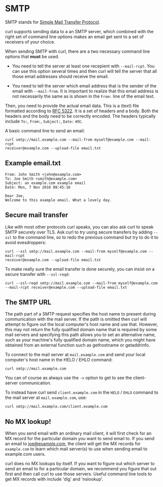 # SMTP

SMTP stands for [Simple Mail Transfer Protocol](https://en.wikipedia.org/wiki/Simple_Mail_Transfer_Protocol).

curl supports sending data to a an SMTP server, which combined with the right
set of command line options makes an email get sent to a set of receivers of
your choice.

When sending SMTP with curl, there are a two necessary command line options
that **must** be used.

 - You need to tell the server at least one recepient with `--mail-rcpt`. You
   can use this option several times and then curl will tell the server that all
   those email addresses should receive the email.

 - You need to tell the server which email address that is the sender of the
   email with `--mail-from`. It is important to realize that this email
   address is not necessarily the same as is shown in the `From:` line of the
   email text.

Then, you need to provide the actual email data. This is a (text) file
formatted according to [RFC
5322](https://tools.ietf.org/html/rfc5322.html). It is a set of headers and a
body. Both the headers and the body need to be correctly encoded. The headers
typically include `To:`, `From:`, `Subject:`, `Date:` etc.

A basic command line to send an email:

    curl smtp://mail.example.com --mail-from myself@example.com --mail-rcpt
    receiver@example.com --upload-file email.txt

## Example email.txt

    From: John Smith <john@example.com>
    To: Joe Smith <smith@example.com>
    Subject: an example.com example email
    Date: Mon, 7 Nov 2016 08:45:16
    
    Dear Joe,
    Welcome to this example email. What a lovely day.

## Secure mail transfer

Like with most other protocols curl speaks, you can also ask curl to speak
SMTP securely over TLS. Ask curl to _try_ using secure transfers by adding
`--ssl` to the command line, so to redo the previous command but try to do it
to avoid evesdroppers:

    curl --ssl smtp://mail.example.com --mail-from myself@example.com --mail-rcpt
    receiver@example.com --upload-file email.txt

To make really sure the email transfer is done securely, you can insist on a
secure transfer with `--ssl-reqd`:

    curl --ssl-reqd smtp://mail.example.com --mail-from myself@example.com
    --mail-rcpt receiver@example.com --upload-file email.txt

## The SMTP URL

The path part of a SMTP request specifies the host name to present during
communication with the mail server. If the path is omitted then curl will
attempt to figure out the local computer's host name and use that. However,
this may not return the fully qualified domain name that is required by some
mail servers and specifying this path allows you to set an alternative name,
such as your machine's fully qualified domain name, which you might have
obtained from an external function such as gethostname or getaddrinfo.

To connect to the mail server at `mail.example.com` and send your local
computer's host name in the HELO / EHLO command:

    curl smtp://mail.example.com

You can of course as always use the `-v` option to get to see the
client-server communication.

To instead have curl send `client.example.com` in the `HELO` / `EHLO` command
to the mail server at `mail.example.com`, use:

    curl smtp://mail.example.com/client.example.com

## No MX lookup!

When you send email with an ordinary mail client, it will first check for an
MX record for the particular domain you want to send email to. If you send an
email to joe@example.com, the client will get the MX records for `example.com`
to learn which mail server(s) to use when sending email to example.com users.

curl does no MX lookups by itself. If you want to figure out which server to
send an email to for a particular domain, we recommend you figure that out
first and then call curl to use those servers. Useful command line tools to
get MX records with include 'dig' and 'nslookup'.

